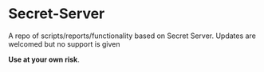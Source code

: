 # Secret-Server
A repo of scripts/reports/functionality based on Secret Server. Updates are welcomed but no support is given


**Use at your own risk**.
